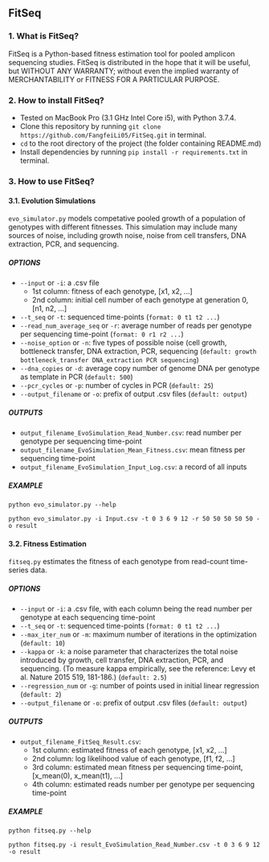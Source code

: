 ## FitSeq

### 1. What is FitSeq?

FitSeq is a Python-based fitness estimation tool for pooled amplicon sequencing studies. FitSeq is distributed in the hope that it will be useful, but WITHOUT ANY WARRANTY; without even the implied warranty of MERCHANTABILITY or FITNESS FOR A PARTICULAR PURPOSE.


### 2. How to install FitSeq?
* Tested on MacBook Pro (3.1 GHz Intel Core i5), with Python 3.7.4.
* Clone this repository by running `git clone https://github.com/FangfeiLi05/FitSeq.git` in terminal.
* `cd` to the root directory of the project (the folder containing README.md)
* Install dependencies by running `pip install -r requirements.txt` in terminal.

### 3. How to use FitSeq?

#### 3.1. Evolution Simulations
`evo_simulator.py` models competative pooled growth of a population of genotypes with different fitnesses. This simulation may include many sources of noise, including growth noise, noise from cell transfers, DNA extraction, PCR, and sequencing.

##### OPTIONS
* `--input` or `-i`: a .csv file
  + 1st column: fitness of each genotype, [x1, x2, ...]
  + 2nd column: initial cell number of each genotype at generation 0, [n1, n2, ...]
* `--t_seq` or `-t`: sequenced time-points (`format: 0 t1 t2 ...`)
* `--read_num_average_seq` or `-r`: average number of reads per genotype per sequencing time-point (`format: 0 r1 r2 ...`)
* `--noise_option` or `-n`: five types of possible noise (cell growth, bottleneck transfer, DNA extraction, PCR, sequencing (`default: growth bottleneck_transfer DNA_extraction PCR sequencing`)
* `--dna_copies` or `-d`: average copy number of genome DNA per genotype as template in PCR (`default: 500`)
* `--pcr_cycles` or `-p`: number of cycles in PCR (`default: 25`) 
* `--output_filename` or `-o`: prefix of output .csv files (`default: output`)

##### OUTPUTS
* `output_filename_EvoSimulation_Read_Number.csv`: read number per genotype per sequencing time-point
* `output_filename_EvoSimulation_Mean_Fitness.csv`: mean fitness per sequencing time-point
* `output_filename_EvoSimulation_Input_Log.csv`: a record of all inputs

##### EXAMPLE
```
python evo_simulator.py --help

python evo_simulator.py -i Input.csv -t 0 3 6 9 12 -r 50 50 50 50 50 -o result
```      

#### 3.2. Fitness Estimation
`fitseq.py` estimates the fitness of each genotype from read-count time-series data.

##### OPTIONS
* `--input` or `-i`: a .csv file, with each column being the read number per genotype at each sequencing time-point
* `--t_seq` or `-t`: sequenced time-points (`format: 0 t1 t2 ...`)
* `--max_iter_num` or `-m`: maximum number of iterations in the optimization (`default: 10`)
* `--kappa` or `-k`: a noise parameter that characterizes the total noise introduced by growth, cell transfer, DNA extraction, PCR, and sequencing. (To measure kappa empirically, see the reference: Levy et al. Nature 2015 519, 181-186.) (`default: 2.5`)
* `--regression_num` or `-g`: number of points used in initial linear regression (`default: 2`)
* `--output_filename` or `-o`: prefix of output .csv files (`default: output`)

##### OUTPUTS
* `output_filename_FitSeq_Result.csv`: 
  + 1st column: estimated fitness of each genotype, [x1, x2, ...]
  + 2nd column: log likelihood value of each genotype, [f1, f2, ...]
  + 3rd column: estimated mean fitness per sequencing time-point, [x_mean(0), x_mean(t1), ...]
  + 4th column: estimated reads number per genotype per sequencing time-point

##### EXAMPLE
```
python fitseq.py --help

python fitseq.py -i result_EvoSimulation_Read_Number.csv -t 0 3 6 9 12 -o result
```  



